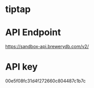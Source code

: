# tiptap

# API Endpoint
https://sandbox-api.brewerydb.com/v2/

# API key
00e5f08fc31d4f272660c804487c1b7c

